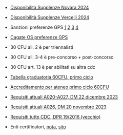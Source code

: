 - [Disponibilità Supplenze Novara 2024](https://www.istruzionepiemonte.it/novara/disponibilita-infanzia-primaria-e-secondaria-di-1-e-2-grado-aggiornate-al-29-08-2024/)

- [Disponibilità Supplenze Vercelli 2024](https://www.istruzionepiemonte.it/vercelli/disponibilita-alla-data-dei-movimenti/)

- Sanzioni preferenze GPS [1](https://www.gildavi.it/2024/09/11/sanzioni-in-caso-di-rinuncia-alla-supplenza/) [2](hhttps://www.docenti.it/blog/gps-2022-no-150-preferenze-posso-ricevere-la-nomina-dalle-20-scuole/) [3](https://www.orizzontescuola.it/supplenze-gae-e-gps-2024-26-sanzioni-per-mancata-partecipazione-rinuncia-e-abbandono-cosa-si-potra-fare-e-cosa-no/) [4](https://www.orizzontescuola.it/supplenze-2023-24-se-non-presento-la-domanda-per-le-150-preferenze-potro-essere-convocato-da-graduatorie-di-istituto/)

- [Cagate OS preferenze GPS](https://www.orizzontescuola.it/supplenze-docenti-2023-2024-cosa-succede-se-non-si-inseriscono-le-150-preferenze-video/)

- 30 CFU all. 2 è per triennalisti
- 30 CFU all. 3-4 è pre-concorso + post-concorso
- 30 CFU art. 13 è per abilitati su altra cdc
- [Tabella graduatoria 60CFU, primo ciclo](https://www.mur.gov.it/sites/default/files/2024-04/Decreto%20Ministeriale%20n.%20621%20del%2022-04-2024%20-%20All.%20B%20-%20Decreto%20autorizzazione.pdf)
- [Accreditamento per ateneo primo ciclo 60CFU](https://www.mur.gov.it/sites/default/files/2024-04/Decreto%20Ministeriale%20n.%20621%20del%2022-04-2024%20-%20All.%20A%20-%20Decreto%20autorizzazione%20.pdf)

- [Requisiti attuali A020-A027, DM 22 dicembre 2023](https://www.tfa-piemonte.unito.it/do/documenti.pl/ShowFile?_id=jdg6;field=file;key=ktHh03pF9CI9rr9ZKYVMjI4pzkVj7qwD6OZKRq3URJs;t=2526)
 - [Requisiti attuali A026, DM 20 novembre 2023](https://www.tfa-piemonte.unito.it/do/documenti.pl/ShowFile?_id=0u1c;field=file;key=z81ntCZyRd6KqFiV6LxjQ92fyXRDzhruaSZHlcy36EnsJ0bRSlsiU;t=5753)

 - [Requisiti tutte CDC, DPR 19/2016 (vecchio)](https://www.istruzione.it/graduatoriedistituto/allegati/D.P.R.%2019_2016%20Nuove%20Classi%20di%20Concorso.pdf)

  - Enti certificatori, [nota](https://www.mim.gov.it/documents/20182/7975243/m_pi.AOODPIT.REGISTRO+DECRETI+DIPARTIMENTALI%28R%29.0002813.21-11-2024.pdf/9a29dc29-910d-3119-8311-27dfef6b1536?version=1.0&t=1732275839060), [sito](https://piattaformaenticert.pubblica.istruzione.it/pocl-piattaforma-enti-cert-web/elenco-enti-accreditati)

  